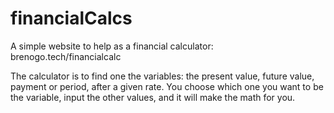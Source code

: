 # financialCalcs
A simple website to help as a financial calculator: brenogo.tech/financialcalc

The calculator is to find one the variables: the present value, future value, payment or period, after a given rate.
You choose which one you want to be the variable, input the other values, and it will make the math for you.
